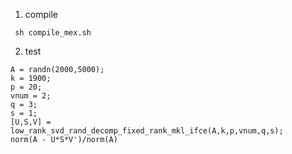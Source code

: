 

1. compile 

```
 sh compile_mex.sh
```


2. test

``` test
A = randn(2000,5000);
k = 1900;
p = 20;
vnum = 2;
q = 3;
s = 1;
[U,S,V] = low_rank_svd_rand_decomp_fixed_rank_mkl_ifce(A,k,p,vnum,q,s);
norm(A - U*S*V')/norm(A)
```

